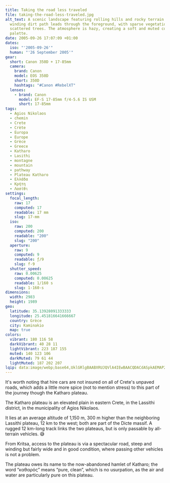 ```yaml
---
title: Taking the road less traveled
file: taking-the-road-less-traveled.jpg
alt_text: A scenic landscape featuring rolling hills and rocky terrain. A
  winding dirt path leads through the foreground, with sparse vegetation and
  scattered trees. The atmosphere is hazy, creating a soft and muted color
  palette.
date: 2005-09-26 17:07:09 +01:00
dates:
  iso: "'2005-09-26'"
  human: "'26 September 2005'"
gear:
  short: Canon 350D + 17-85mm
  camera:
    brand: Canon
    model: EOS 350D
    short: 350D
    hashtags: "#Canon #RebelXT"
  lenses:
    - brand: Canon
      model: EF-S 17-85mm f/4-5.6 IS USM
      short: 17-85mm
tags:
  - Agios Nikolaos
  - chemin
  - Crete
  - Crète
  - Europa
  - Europe
  - Grèce
  - Greece
  - Katharo
  - Lasithi
  - montagne
  - mountain
  - pathway
  - Plateau Katharo
  - Ελλάδα
  - Κρήτη
  - Λασίθι
settings:
  focal_length:
    raw: 17
    computed: 17
    readable: 17 mm
    slug: 17-mm
  iso:
    raw: 200
    computed: 200
    readable: "200"
    slug: "200"
  aperture:
    raw: 9
    computed: 9
    readable: ƒ/9
    slug: f-9
  shutter_speed:
    raw: 0.00625
    computed: 0.00625
    readable: 1/160 s
    slug: 1-160-s
dimensions:
  width: 2983
  height: 1989
geo:
  latitude: 35.13928091333333
  longitude: 25.451816641666667
  country: Grèce
  city: Kaminakio
  map: true
colors:
  vibrant: 180 116 58
  darkVibrant: 40 28 11
  lightVibrant: 223 187 155
  muted: 140 123 106
  darkMuted: 79 61 44
  lightMuted: 187 202 207
lqip: data:image/webp;base64,UklGRlgBAABXRUJQVlA4IEwBAACQDACdASpkAEMAP2Wet1i5tKSjtfgLozAsiWVs81wpdKw4j3SXeOBI8Gx7b5UyZxO4QAxYk66aiIQj1c2iEmkpaLQCURuT4WcPwgL9xPxTiWPy0sX3QFWEgeXRwgFcQoV1rAda7PxtDaiLRvdoAP2a2auCY3XfxVDsU+JOk8iTPh+E1HZCWXZ/7dJxa4fbH+WSbH0PB1hX0ndrcbRXMWWRyT2l8oW908jBWf28HB/Ez+6Jjqm9vRQWH2IRLF1Np7yPtjR/oMK3pU2OSrmqCVxZfesAYvIx0V3axpmnkEtz6WDVCc8E8EVlrPcRmGRewjYldyeN665mxVqpGxruV6C2E4eEyAKkMSOKtRFzBWhfpF1CsHswU6U0fRf88bCUOwOqeczzgDC3vQMjvXVEVEDtxhy3WQho4qdz1A5fbJtYhKsycOwzF2+W/nkAAA==
---
```


It's worth noting that hire cars are not insured on all of Crete's unpaved roads, which adds a little more spice (not to mention stress) to this part of the journey though the Katharo plateau.

The Katharo plateau is an elevated plain in eastern Crete, in the Lassithi district, in the municipality of Agios Nikolaos.

It lies at an average altitude of 1,150 m, 300 m higher than the neighboring Lassithi plateau, 12 km to the west; both are part of the Dicte massif. A rugged 12 km-long track links the two plateaus, but is only passable by all-terrain vehicles. 😅

From Kritsa, access to the plateau is via a spectacular road, steep and winding but fairly wide and in good condition, where passing other vehicles is not a problem.

The plateau owes its name to the now-abandoned hamlet of Katharo; the word “καθαρός” means “pure, clean”, which is no usurpation, as the air and water are particularly pure on this plateau.
